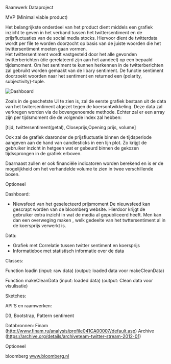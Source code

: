 Raamwerk Dataproject

MVP (Minimal viable product)

Het belangrijkste onderdeel van het product dient middels een grafiek inzicht te geven in het verband tussen het twittersentiment en de prijsfluctuaties van de social media stocks.
Hiervoor dient de twitterdata wordt per file te worden doorzocht op basis van de juiste woorden die het twittersentiment moeten gaan vormen.  
Het twittersentiment wordt vastgesteld door het alle gevonden twitterberichten (die gerelateerd zijn aan het aandeel) op een bepaald tijdsmoment. Om het sentiment te kunnen herkennen in de twitterberichten zal gebruikt worden gemaakt van de libary sentiment. De functie sentiment doorzoekt woorden naar het sentiment en returned een (polarity, subjectivity)-tuple.

![](https://github.com/bluef0x/Dataproject/edit/master/docs/UIdashboard.jpg?raw=true "Dashboard")

Zoals in de geschetste UI te zien is, zal de eerste grafiek bestaan uit de data van het  twitersentiment afgezet tegen de koersontwikkeling. Deze data zal verkregen worden via de bovengenoemde methode. Echter zal er een array zijn per tijdsmoment die de volgende index zal hebben:

[tijd, twittersentiment(getal), Closeprijs,Opening prijs, volume]

Ook zal de grafiek daaronder de prijsfluctuatie binnen de tijdsperiode aangeven aan de hand van candlesticks in een lijn plot. Zo krijgt de gebruiker inzicht in hetgeen wat er gebeurd binnen de gekozen tijdssprongen in de grafiek erboven.

Daarnaast zullen er ook financiële indicatoren worden berekend  en  is er de mogelijkheid om het verhandelde volume te zien in twee verschillende boxen.

Optioneel

Dashboard: 
-	Niewsfeed van het geselecteerd prijsmoment
De nieuwsfeed kan gescrapt worden van de bloomberg website. Hierdoor krijgt de gebruiker extra inzicht in wat de media al gepubliceerd heeft. Men kan dan  een overweging maken , welk gedeelte van het twttersentiment al in de koersprijs verwerkt is.

Data:
-	Grafiek met Correlatie tussen twitter sentiment en koersprijs
-	Informatiebox met statistisch informatie over de data


Classes:

Function loadin (input: raw data)
(output: loaded data voor makeCleanData)

Function  makeCleanData (input: loaded data)
	(output: Clean data voor visulisatie)


Sketches:

API'S en raamwerken:

D3,
Bootstrap,
Pattern
sentiment

Databronnen:
Finam (http://www.finam.ru/analysis/profile041CA00007/default.asp)
Archive (https://archive.org/details/archiveteam-twitter-stream-2012-01)

Optioneel

bloomberg www.bloomberg.nl

